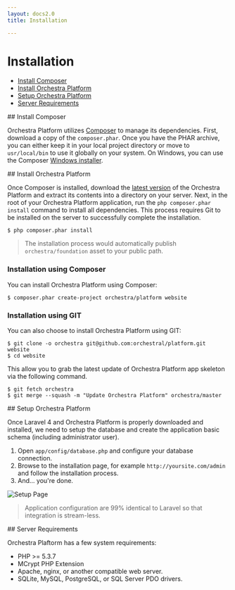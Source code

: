 ```yaml
---
layout: docs2.0
title: Installation

---
```


# Installation

* [Install Composer](#install-composer)
* [Install Orchestra Platform](#install-orchestra)
* [Setup Orchestra Platform](#setup-orchestra)
* [Server Requirements](#requirement)

<article id="install-composer">
## Install Composer

Orchestra Platform utilizes [Composer](http://getcomposer.org/) to manage its dependencies. First, download a copy of the `composer.phar`. Once you have the PHAR archive, you can either keep it in your local project directory or move to `usr/local/bin` to use it globally on your system. On Windows, you can use the Composer [Windows installer](https://getcomposer.org/Composer-Setup.exe).

</article>

<article id="install-orchestra">
## Install Orchestra Platform

Once Composer is installed, download the [latest version](https://github.com/orchestral/platform/archive/master.zip) of the Orchestra Platform and extract its contents into a directory on your server. Next, in the root of your Orchestra Platform application, run the `php composer.phar install` command to install all dependencies. This process requires Git to be installed on the server to successfully complete the installation.

	$ php composer.phar install

> The installation process would automatically publish `orchestra/foundation` asset to your public path.

### Installation using Composer

You can install Orchestra Platform using Composer:

	$ composer.phar create-project orchestra/platform website
	
### Installation using GIT

You can also choose to install Orchestra Platform using GIT:

	$ git clone -o orchestra git@github.com:orchestral/platform.git website
	$ cd website

This allow you to grab the latest update of Orchestra Platform app skeleton via the following command.

	$ git fetch orchestra
	$ git merge --squash -m "Update Orchestra Platform" orchestra/master

</article>

<article id="setup-orchestra">
## Setup Orchestra Platform

Once Laravel 4 and Orchestra Platform is properly downloaded and installed, we need to setup the database and create the application basic schema (including administrator user). 

1. Open `app/config/database.php` and configure your database connection.
2. Browse to the installation page, for example `http://yoursite.com/admin` and follow the installation process.
3. And... you're done.

![Setup Page](/docs/2.0/assets/installation.png)

> Application configuration are 99% identical to Laravel so that integration is stream-less.

</article>

<article id="requirement">
## Server Requirements

Orchestra Plaftorm has a few system requirements:

* PHP >= 5.3.7
* MCrypt PHP Extension
* Apache, nginx, or another compatible web server.
* SQLite, MySQL, PostgreSQL, or SQL Server PDO drivers.

</article>

